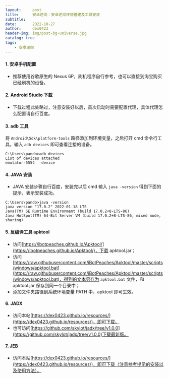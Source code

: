 ```yaml
---
layout:     post
title:      安卓逆向：安卓逆向环境搭建及工具安装
subtitle:   
date:       2022-10-27
author:     dex0423
header-img: img/post-bg-universe.jpg
catalog: true
tags:
    - 安卓逆向
---
```




#### 1. 安卓手机配置

- 推荐使用谷歌原生的 Nexus 6P，刷机程序自行参考，也可以直接到淘宝购买已经刷机的设备。

#### 2. Android Studio 下载

- 下载过程此处略过，注意安装好以后，首次启动时需要配置代理，具体代理怎么配置请自行百度。

#### 3. adb 工具

将 `Android\Sdk\platform-tools` 路径添加到环境变量，之后打开 cmd 命令行工具，输入 `adb devices` 即可查看连接的设备。
```
C:\Users\pando>adb devices
List of devices attached
emulator-5554   device
```

#### 4. JAVA 安装

 - JAVA 安装步骤自行百度，安装完以后 cmd 输入 `java -version` 得到下面的提示，表示安装成功。
```
C:\Users\pando>java -version
java version "17.0.2" 2022-01-18 LTS
Java(TM) SE Runtime Environment (build 17.0.2+8-LTS-86)
Java HotSpot(TM) 64-Bit Server VM (build 17.0.2+8-LTS-86, mixed mode, sharing)
```

#### 5. 反编译工具 apktool

- 访问[https://ibotpeaches.github.io/Apktool/](https://ibotpeaches.github.io/Apktool/)，下载 apktool.jar；
- 访问 [https://raw.githubusercontent.com/iBotPeaches/Apktool/master/scripts/windows/apktool.bat](https://raw.githubusercontent.com/iBotPeaches/Apktool/master/scripts/windows/apktool.bat)，得到的文本另存为 `apktool.bat` 文件，和 apktool.jar 保存到同一个目录中；
- 添加文件夹路径到系统环境变量 PATH 中，apktool 即可生效。

#### 6. JADX

- 访问本站[https://dex0423.github.io/resources/](https://dex0423.github.io/resources/)，即可下载。
- 也可访问[https://github.com/skylot/jadx/tree/v1.0.0](https://github.com/skylot/jadx/tree/v1.0.0)下载最新版。

#### 7. JEB

- 访问本站[https://dex0423.github.io/resources/](https://dex0423.github.io/resources/)，即可下载（注意参考提示的安装以及使用方法）。


